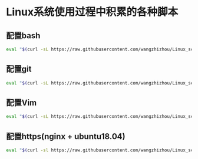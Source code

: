 # Linux系统使用过程中积累的各种脚本

## 配置bash

```bash
eval "$(curl -sL https://raw.githubusercontent.com/wangzhizhou/Linux_scripts/master/shell/bash-config)"
```

## 配置git

```bash
eval "$(curl -sL https://raw.githubusercontent.com/wangzhizhou/Linux_scripts/master/git/git-config)"
```

## 配置Vim

```bash
eval "$(curl -sL https://raw.githubusercontent.com/wangzhizhou/Linux_scripts/master/vim/vim-config)"
```

## 配置https(nginx + ubuntu18.04)

```bash
eval "$(curl -sl https://raw.githubusercontent.com/wangzhizhou/Linux_scripts/master/https/certbot_nginx_ubuntu18.04.sh)"
```
